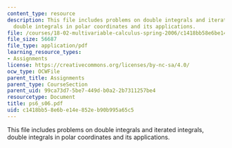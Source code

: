 ```yaml
---
content_type: resource
description: This file includes problems on double integrals and iterated integrals,
  double integrals in polar coordinates and its applications.
file: /courses/18-02-multivariable-calculus-spring-2006/c1418bb58e6be14e852eb90b995a65c5_ps6_s06.pdf
file_size: 56687
file_type: application/pdf
learning_resource_types:
- Assignments
license: https://creativecommons.org/licenses/by-nc-sa/4.0/
ocw_type: OCWFile
parent_title: Assignments
parent_type: CourseSection
parent_uid: 99ca73d7-5be7-449d-b0a2-2b7311257be4
resourcetype: Document
title: ps6_s06.pdf
uid: c1418bb5-8e6b-e14e-852e-b90b995a65c5
---
```

This file includes problems on double integrals and iterated integrals, double integrals in polar coordinates and its applications.